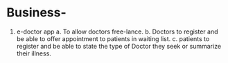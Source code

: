 # Business-
1. e-doctor app
  a. To allow doctors free-lance.
b. Doctors to register and be able to offer appointment to patients in waiting list.
c. patients to register and be able to state the type of Doctor they seek or summarize their illness.   
